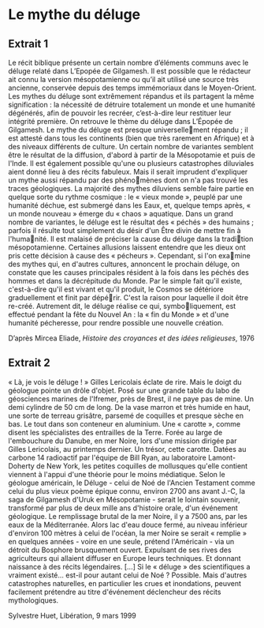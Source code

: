 # Le mythe du déluge
 
## ​Extrait 1
 
​Le récit biblique présente un certain nombre d’éléments communs avec le déluge relaté dans L’Epopée de Gilgamesh. Il est possible que le rédacteur ait connu la version mésopotamienne ou qu’il ait utilisé une source très ancienne, conservée depuis des temps immémoriaux dans le Moyen-Orient. Les mythes du déluge sont extrêmement répandus et ils partagent la même signification : la nécessité de détruire totalement un monde et une humanité dégénérés, afin de pouvoir les recréer, c’est-à-dire leur restituer leur intégrité première.
On retrouve le thème du déluge dans L’Épopée de Gilgamesh. Le mythe du déluge est presque universellement répandu ; il est attesté dans tous les continents (bien que très rarement en Afrique) et à des niveaux différents de culture. Un certain nombre de variantes semblent être le résultat de la diffusion, d'abord à partir de la Mésopotamie et puis de l'Inde. Il est également possible qu'une ou plusieurs catastrophes diluviales aient donné lieu à des récits fabuleux. Mais il serait imprudent d'expliquer un mythe aussi répandu par des phénomènes dont on n'a pas trouvé les traces géologiques. La majorité des mythes diluviens semble faire partie en quelque sorte du rythme cosmique : le « vieux monde », peuplé par une humanité déchue, est submergé dans les Eaux, et, quelque temps après, « un monde nouveau » émerge du « chaos » aquatique.
Dans un grand nombre de variantes, le déluge est le résultat des « péchés » des humains ; parfois il résulte tout simplement du désir d'un Être divin de mettre fin à l'humanité. Il est malaisé de préciser la cause du déluge dans la tradition mésopotamienne. Certaines allusions laissent entendre que les dieux ont pris cette décision à cause des « pécheurs ». Cependant, si l'on examine des mythes qui, en d'autres cultures, annoncent le prochain déluge, on constate que les causes principales résident à la fois dans les péchés des hommes et dans la décrépitude du Monde. Par le simple fait qu'il existe, c'est-à-dire qu'il est vivant et qu'il produit, le Cosmos se détériore graduellement et finit par dépérir. C'est la raison pour laquelle il doit être re-créé. Autrement dit, le déluge réalise ce qui, symboliquement, est effectué pendant la fête du Nouvel An : la « fin du Monde » et d'une humanité pécheresse, pour rendre possible une nouvelle création.
 
D’après Mircea Eliade, *Histoire des croyances et des idées religieuses*, 1976
 
## ​Extrait 2
 
« Là, je vois le déluge ! » Gilles Lericolais éclate de rire. Mais le doigt du géologue pointe un drôle d'objet. Posé sur une grande table du labo de géosciences marines de l'Ifremer, près de Brest, il ne paye pas de mine. Un demi cylindre de 50 cm de long. De la vase marron et très humide en haut, une sorte de terreau grisâtre, parsemé de coquilles et presque sèche en bas. Le tout dans son conteneur en aluminium. Une « carotte », comme disent les spécialistes des entrailles de la Terre. Forée au large de l'embouchure du Danube, en mer Noire, lors d'une mission dirigée par Gilles Lericolais, au printemps dernier.
Un trésor, cette carotte. Datées au carbone 14 radioactif par l'équipe de Bill Ryan, au laboratoire Lamont-Doherty de New York, les petites coquilles de mollusques qu'elle contient viennent à l'appui d'une théorie pour le moins médiatique. Selon le géologue américain, le Déluge - celui de Noé de l'Ancien Testament comme celui du plus vieux poème épique connu, environ 2700 ans avant J.-C, la saga de Gilgamesh d'Uruk en Mésopotamie - serait le lointain souvenir, transformé par plus de deux mille ans d'histoire orale, d'un événement géologique. Le remplissage brutal de la mer Noire, il y a 7500 ans, par les eaux de la Méditerranée. Alors lac d'eau douce fermé, au niveau inférieur d'environ 100 mètres à celui de l'océan, la mer Noire se serait  « remplie » en quelques années - voire en une seule, prétend l'Américain - via un détroit du Bosphore brusquement ouvert. Expulsant de ses rives des agriculteurs qui allaient diffuser en Europe leurs techniques. Et donnant naissance à des récits légendaires.
[...] Si le « déluge » des scientifiques a vraiment existé... est-il pour autant celui de Noé ? Possible. Mais d'autres catastrophes naturelles, en particulier les crues et inondations, peuvent facilement prétendre au titre d'événement déclencheur des récits mythologiques.
 
Sylvestre Huet, Libération, 9 mars 1999
 